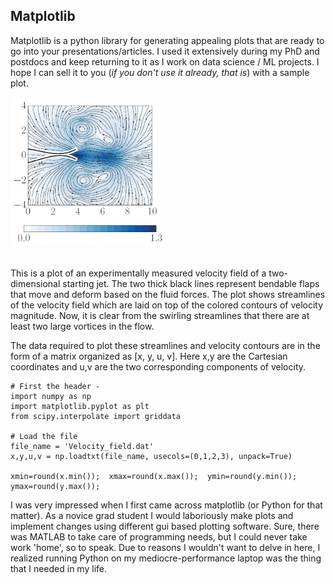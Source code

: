 ## Matplotlib 

Matplotlib is a python library for generating appealing plots that are ready to go into your presentations/articles. I used it extensively during my PhD and postdocs and keep returning to it as I work on data science / ML projects. I hope I can sell it to you (*if you don't use it already, that is*) with a sample plot.

<img src="python_matplotlib/sample_streams.png?raw=true" width="250" title = "Streamlines showing the formation of multiple vortices in the presence of flexible flaps">
<br><br>

This is a plot of an experimentally measured velocity field of a two-dimensional starting jet. The two thick black lines represent bendable flaps that move and deform based on the fluid forces. The plot shows streamlines of the velocity field which are laid on top of the colored contours of velocity magnitude. Now, it is clear from the swirling streamlines that there are at least two large vortices in the flow. 

The data required to plot these streamlines and velocity contours are in the form of a matrix organized as [x, y, u, v]. Here x,y are the Cartesian coordinates and u,v are the two corresponding components of velocity. 

```
# First the header - 
import numpy as np
import matplotlib.pyplot as plt
from scipy.interpolate import griddata

# Load the file
file_name = 'Velocity_field.dat'
x,y,u,v = np.loadtxt(file_name, usecols=(0,1,2,3), unpack=True)

xmin=round(x.min());  xmax=round(x.max());  ymin=round(y.min());  ymax=round(y.max());
```



I was very impressed when I first came across matplotlib (or Python for that matter). As a novice grad student I would laboriously make plots and implement changes using different gui based plotting software. Sure, there was MATLAB to take care of programming needs, but I could never take work 'home', so to speak. Due to reasons I wouldn't want to delve in here, I realized running Python on my mediocre-performance laptop was the thing that I needed in my life. 

